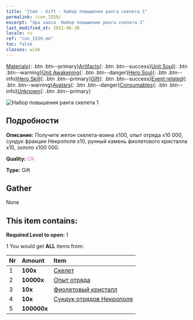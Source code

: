 ```yaml
---
title: "Item - Gift - Набор повышения ранга скелета 1"
permalink: /con_1559/
excerpt: "Эра хаоса  Набор повышения ранга скелета 1"
last_modified_at: 2021-06-30
locale: ru
ref: "con_1559.md"
toc: false
classes: wide
---
```

 [Materials](/ItemsRU/){: .btn .btn--primary}[Artifacts](/ItemsRU/Artifacts/){: .btn .btn--success}[Unit Soul](/ItemsRU/UnitSoul/){: .btn .btn--warning}[Unit Awakening](/ItemsRU/UnitAwakening/){: .btn .btn--danger}[Hero Soul](/ItemsRU/HeroSoul/){: .btn .btn--info}[Hero Skill](/ItemsRU/HeroSkill/){: .btn .btn--primary}[Gift](/ItemsRU/Gift/){: .btn .btn--success}[Event related](/ItemsRU/Events/){: .btn .btn--warning}[Avatars](/ItemsRU/Avatars/){: .btn .btn--danger}[Consumables](/ItemsRU/Consumables/){: .btn .btn--info}[Unknown](/ItemsRU/Unknown/){: .btn .btn--primary}

 ![Набор повышения ранга скелета 1](/images/t/i_907173.png)

## Подробности
 **Описание:** Получите жетон скелета-воина x100, опыт отряда x10 000, сундук фракции Некрополя x10, рунный камень фиолетового кристалла x10, золото x100 000.

 **Quality:** <span style="color: #DA70D6">OK</span>

 **Type:** Gift

## Gather

  None

## This item contains:

 **Required Level to open:** 1

 1 You would get **ALL** items  from:

  | Nr | Amount |     Item    |
  |:---|:-------|:------------|
  | 1 |  **100x** | [Скелет](/ItemsRU/unt_208/) |  | 
  | 2 |  **10000x** | [Опыт отряда](/ItemsRU/con_902/) |  | 
  | 3 |  **10x** | [Фиолетовый кристалл](/ItemsRU/con_720/) |  | 
  | 4 |  **10x** | [Сундук отрядов Некрополя](/ItemsRU/con_1271/) |  | 
  | 5 |  **100000x** | <i class="fas fa-coins"/> |  | 

